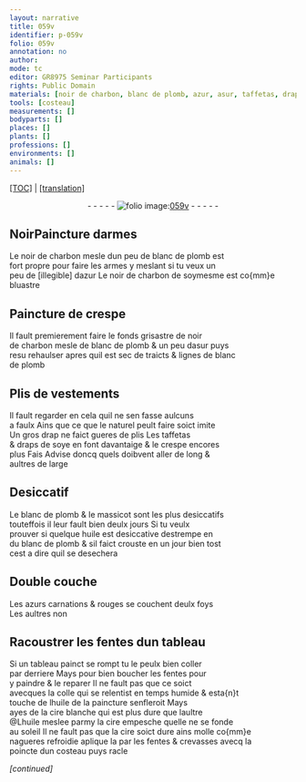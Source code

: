 ```yaml
---
layout: narrative
title: 059v
identifier: p-059v
folio: 059v
annotation: no
author:
mode: tc
editor: GR8975 Seminar Participants
rights: Public Domain
materials: [noir de charbon, blanc de plomb, azur, asur, taffetas, draps de soye, crespe, massicot, huile, azurs, colle, cire blanche, cire]
tools: [costeau]
measurements: []
bodyparts: []
places: []
plants: []
professions: []
environments: []
animals: []
---
```


<p><a href="{{ site.baseurl }}/diplomatic/" target="_blank">[TOC]</a> | <a href="{{ site.baseurl }}/texts/p-059v_tl/">[translation]</a></p><div class="folio" align="center">- - - - - <a href="http://gallica.bnf.fr/ark:/12148/btv1b10500001g/f124.item" target="_blank"><img src="https://cu-mkp.github.io/2017-workshop-edition/assets/photo-icon.png" alt="folio image: " style="display:inline-block; margin-bottom:-3px;"/>059v</a> - - - - - </div>  
  

## <span class="del">Noir</span>Paincture darmes

 
Le <span class="m">noir de charbon</span> mesle dun peu de <span class="m">blanc de plomb</span> est<br/> fort propre pour faire les armes y meslant si tu veux un<br/> peu <span class="del">de [illegible]</span> d<span class="m">azur</span> Le <span class="m"><span class="add">noir de</span> charbon</span> de soymesme est co{mm}e bluastre
 
 
  

## Paincture de crespe

 
Il fault premierement faire le fonds grisastre de <span class="m">noir<br/> de charbon</span> mesle de <span class="m">blanc de plomb</span> & un peu d<span class="m">asur</span> puys<br/> <span class="del">resu</span> rehaulser apres quil est sec de traicts & lignes de <span class="m">blanc<br/> de plomb</span>
 
 
  

## Plis de vestements

 
 Il fault regarder en cela quil ne sen fasse aulcuns<br/> a faulx Ains que ce que le naturel peult faire soict imite<br/> Un gros drap ne faict gueres de plis Les <span class="m">taffetas</span><br/> & <span class="m">draps de soye</span> en font davantaige & le <span class="m">crespe</span> encores<br/> plus <span class="del">Fais</span> Advise doncq quels doibvent aller de long &<br/> aultres de large 
 
 
  

## Desiccatif

 
Le <span class="m">blanc de plomb</span> & le <span class="m">massicot</span> sont les plus desiccatifs<br/> touteffois il leur fault bien deulx jours Si tu veulx<br/> prouver si quelque <span class="m">huile</span> est desiccative destrempe en<br/> du <span class="m">blanc de plomb</span> & sil faict crouste <span class="del">en un jour</span> bien tost<br/> cest a dire quil se desechera
 
 
  

## Double couche

 
 Les <span class="m">azurs</span> carnations & rouges se couchent deulx foys<br/> Les aultres non
 
 
  

## Racoustrer les fentes dun tableau

 
Si un tableau painct se rompt tu le peulx bien coller<br/> par derriere Mays pour bien boucher les fentes pour<br/> y paindre & le reparer Il ne fault pas que ce soict<br/> avecques la <span class="m">colle</span> qui se relentist en temps humide & esta{n}t<br/> touche de l<span class="m">huile</span> de la paincture senfleroit Mays<br/> ayes de la <span class="m">cire blanche</span> qui est plus dure que laultre<br/> @L<span class="m">huile</span> meslee parmy la <span class="m">cire</span> empesche quelle ne se fonde<br/> au soleil Il ne fault pas que la <span class="m">cire</span> soict dure ains molle co{mm}e<br/> nagueres refroidie aplique la par les fentes & crevasses avecq la<br/> poincte dun <span class="tl">costeau</span> puys racle
 
*[continued]*
 
